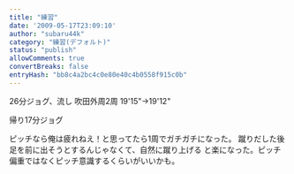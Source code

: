 ```yaml
---
title: "練習"
date: '2009-05-17T23:09:10'
author: "subaru44k"
category: "練習(デフォルト)"
status: "publish"
allowComments: true
convertBreaks: false
entryHash: "bb8c4a2bc4c0e80e40c4b0558f915c0b"
---
```

26分ジョグ、流し
吹田外周2周
19'15"→19'12"

帰り17分ジョグ

ピッチなら俺は疲れねえ！と思ってたら1周でガチガチになった。
蹴りだした後足を前に出そうとするんじゃなくて、自然に蹴り上げる
と楽になった。ピッチ偏重ではなくピッチ意識するくらいがいいかも。
